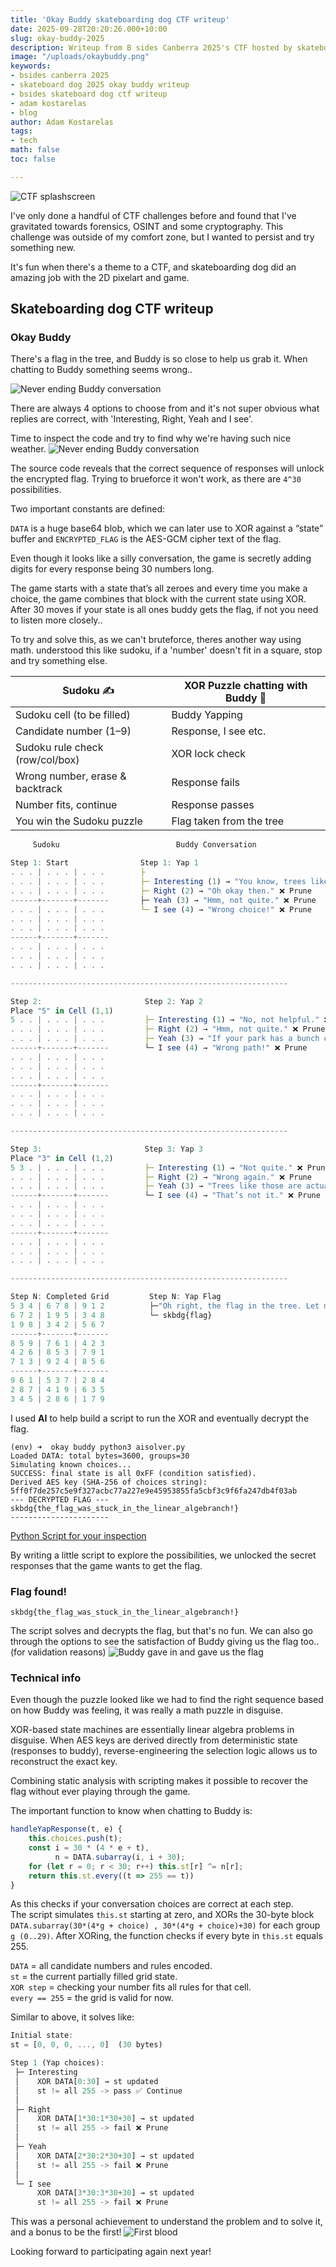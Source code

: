 ```yaml
---
title: 'Okay Buddy skateboarding dog CTF writeup'
date: 2025-09-28T20:20:26.000+10:00
slug: okay-buddy-2025
description: Writeup from B sides Canberra 2025's CTF hosted by skateboarding dog for 'okay buddy'
image: "/uploads/okaybuddy.png"
keywords:
- bsides canberra 2025
- skateboard dog 2025 okay buddy writeup
- bsides skateboard dog ctf writeup
- adam kostarelas
- blog
author: Adam Kostarelas
tags:
- tech
math: false
toc: false

---
```





![CTF splashscreen](/uploads/bsidesc2025/ctfsplash.png) 

I've only done a handful of CTF challenges before and found that I've gravitated towards forensics, OSINT and some cryptography.
This challenge was outside of my comfort zone, but I wanted to persist and try something new.

It's fun when there's a theme to a CTF, and skateboarding dog did an amazing job with the 2D pixelart and game.

## Skateboarding dog CTF writeup

### Okay Buddy

There's a flag in the tree, and Buddy is so close to help us grab it.
When chatting to Buddy something seems wrong..

![Never ending Buddy conversation](/uploads/bsidesc2025/buddy.gif) 

There are always 4 options to choose from and it's not super obvious what replies are correct, with 'Interesting, Right, Yeah and I see'.

Time to inspect the code and try to find why we're having such nice weather.
![Never ending Buddy conversation](/uploads/bsidesc2025/inspection.png) 

The source code reveals that the correct sequence of responses will unlock the encrypted flag.
Trying to brueforce it won't work, as there are `4^30` possibilities.

Two important constants are defined:

`DATA` is a huge base64 blob, which we can later use to XOR against a “state” buffer and 
`ENCRYPTED_FLAG` is the AES-GCM cipher text of the flag.


Even though it looks like a silly conversation, the game is secretly adding digits for every response being 30 numbers long.

The game starts with a state that’s all zeroes and every time you make a choice, the game combines that block with the current state using XOR. After 30 moves if your state is all ones buddy gets the flag, if not you need to listen more closely..

To try and solve this, as we can't bruteforce, theres another way using math. understood this like sudoku, if a 'number' doesn't fit in a square, stop and try something else.


| Sudoku  ✍️              | XOR Puzzle chatting with Buddy 🐶   |
| --------------------------------- | ------------------- |
| Sudoku cell (to be filled)        | Buddy Yapping        |
| Candidate number (1–9)     | Response, I see etc.   |
| Sudoku rule check (row/col/box)   | XOR lock check      |
| Wrong number, erase & backtrack | Response fails        |
| Number fits, continue           |Response passes       |
| You win the Sudoku puzzle      | Flag taken from the tree |


``` javascript
     Sudoku                          Buddy Conversation 

Step 1: Start                Step 1: Yap 1
. . . | . . . | . . .        ├
. . . | . . . | . . .        ├─ Interesting (1) → "You know, trees like that one..." ✅ Continue
. . . | . . . | . . .        ├─ Right (2) → "Oh okay then." ❌ Prune
------+-------+-------       ├─ Yeah (3) → "Hmm, not quite." ❌ Prune
. . . | . . . | . . .        └─ I see (4) → "Wrong choice!" ❌ Prune
. . . | . . . | . . .
. . . | . . . | . . .
------+-------+-------
. . . | . . . | . . .
. . . | . . . | . . .
. . . | . . . | . . .

--------------------------------------------------------------

Step 2:                       Step 2: Yap 2
Place "5" in Cell (1,1)
5 . . | . . . | . . .         ├─ Interesting (1) → "No, not helpful." ❌ Prune
. . . | . . . | . . .         ├─ Right (2) → "Hmm, not quite." ❌ Prune
. . . | . . . | . . . 		  ├─ Yeah (3) → "If your park has a bunch of lollipop trees..." ✅ Continue
------+-------+-------        └─ I see (4) → "Wrong path!" ❌ Prune
. . . | . . . | . . .                   
. . . | . . . | . . .
. . . | . . . | . . .
------+-------+-------
. . . | . . . | . . .
. . . | . . . | . . .
. . . | . . . | . . .

--------------------------------------------------------------

Step 3:         			  Step 3: Yap 3
Place "3" in Cell (1,2)
5 3 . | . . . | . . .         ├─ Interesting (1) → "Not quite." ❌ Prune
. . . | . . . | . . .         ├─ Right (2) → "Wrong again." ❌ Prune
. . . | . . . | . . .         ├─ Yeah (3) → "Trees like those are actually doing more harm..." ✅ Continue
------+-------+-------        └─ I see (4) → "That’s not it." ❌ Prune
. . . | . . . | . . .         
. . . | . . . | . . .
. . . | . . . | . . .
------+-------+-------
. . . | . . . | . . .
. . . | . . . | . . .
. . . | . . . | . . .

--------------------------------------------------------------

Step N: Completed Grid         Step N: Yap Flag
5 3 4 | 6 7 8 | 9 1 2          ├─"Oh right, the flag in the tree. Let me grab that for you..." ✅
6 7 2 | 1 9 5 | 3 4 8		   └─ skbdg{flag}
1 9 8 | 3 4 2 | 5 6 7
------+-------+-------
8 5 9 | 7 6 1 | 4 2 3
4 2 6 | 8 5 3 | 7 9 1
7 1 3 | 9 2 4 | 8 5 6
------+-------+-------
9 6 1 | 5 3 7 | 2 8 4
2 8 7 | 4 1 9 | 6 3 5
3 4 5 | 2 8 6 | 1 7 9


```

I used **AI** to help build a script to run the XOR and eventually decrypt the flag. 

```
(env) ➜  okay buddy python3 aisolver.py
Loaded DATA: total bytes=3600, groups=30
Simulating known choices...
SUCCESS: final state is all 0xFF (condition satisfied).
Derived AES key (SHA-256 of choices string): 5ff0f7de257c5e9f327acbc77a227e9e45953855fa5cbf3c9f6fa247db4f03ab
--- DECRYPTED FLAG ---
skbdg{the_flag_was_stuck_in_the_linear_algebranch!}
----------------------
```

[Python Script for your inspection](https://github.com/adamxweb/adamxweb.github.io/uploads/bsidesc2025/okay%20buddy/aisolver.py "AI generated script on Github") 

By writing a little script to explore the possibilities, we unlocked the secret responses that the game wants to get the flag.

### Flag found!

`skbdg{the_flag_was_stuck_in_the_linear_algebranch!}`

The script solves and decrypts the flag, but that's no fun. We can also go through the options to see the satisfaction of Buddy giving us the flag too.. (for validation reasons)
![Buddy gave in and gave us the flag](/uploads/bsidesc2025/flag.png) 


### Technical info

Even though the puzzle looked like we had to find the right sequence based on how Buddy was feeling, it was really a math puzzle in disguise.

XOR-based state machines are essentially linear algebra problems in disguise. When AES keys are derived directly from deterministic state (responses to buddy), reverse-engineering the selection logic allows us to reconstruct the exact key.

Combining static analysis with scripting makes it possible to recover the flag without ever playing through the game.

The important function to know when chatting to Buddy is:
``` javascript
handleYapResponse(t, e) {
	this.choices.push(t);
	const i = 30 * (4 * e + t),
		  n = DATA.subarray(i, i + 30);
	for (let r = 0; r < 30; r++) this.st[r] ^= n[r];
	return this.st.every((t => 255 == t))
}

```

As this checks if your conversation choices are correct at each step.\
The script simulates `this.st` starting at zero, and XORs the 30-byte block `DATA.subarray(30*(4*g + choice) , 30*(4*g + choice)+30)` for each group `g (0..29)`.
After XORing, the function checks if every byte in `this.st` equals 255.

`DATA` = all candidate numbers and rules encoded.\
`st` = the current partially filled grid state.\
`XOR step` = checking your number fits all rules for that cell.\
`every == 255` = the grid is valid for now.

Similar to above, it solves like:
``` javascript
Initial state:
st = [0, 0, 0, ..., 0]  (30 bytes)

Step 1 (Yap choices):
 ├─ Interesting
 │    XOR DATA[0:30] → st updated
 │    st != all 255 -> pass ✅ Continue
 │
 ├─ Right
 │    XOR DATA[1*30:1*30+30] → st updated
 │    st != all 255 -> fail ❌ Prune
 │
 ├─ Yeah
 │    XOR DATA[2*30:2*30+30] → st updated
 │    st != all 255 -> fail ❌ Prune
 │
 └─ I see
	  XOR DATA[3*30:3*30+30] → st updated
	  st != all 255 -> fail ❌ Prune
```

This was a personal achievement to understand the problem and to solve it, and a bonus to be the first!
![First blood](/uploads/bsidesc2025/firstblood.png) 

Looking forward to participating again next year!